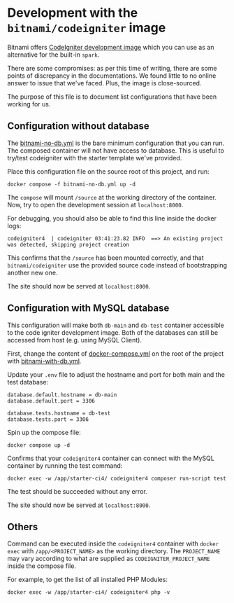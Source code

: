 # Development with the `bitnami/codeigniter` image

Bitnami offers [CodeIgniter development image](https://hub.docker.com/r/bitnami/codeigniter) which you can use as an alternative for the built-in `spark`.

There are some compromises: as per this time of writing, there are some points of discrepancy in the documentations.
We found little to no online answer to issue that we've faced. Plus, the image is close-sourced.

The purpose of this file is to document list configurations that have been working for us.

## Configuration without database

The [bitnami-no-db.yml](bitnami-no-db.yml) is the bare minimum configuration that you can run.
The composed container will not have access to database.
This is useful to try/test codeigniter with the starter template we've provided.

Place this configuration file on the source root of this project, and run:

```
docker compose -f bitnami-no-db.yml up -d
```

The `compose` will mount `/source` at the working directory of the container.
Now, try to open the development session at `localhost:8000`.


For debugging, you should also be able to find this line inside the docker logs:

```
codeigniter4  | codeigniter 03:41:23.82 INFO  ==> An existing project was detected, skipping project creation
```

This confirms that the `/source` has been mounted correctly, 
and that `bitnami/codeigniter` use the provided source code
instead of bootstrapping another new one.

The site should now be served at `localhost:8000`.

## Configuration with MySQL database

This configuration will make both `db-main` and `db-test` container accessible to the 
code igniter development image. 
Both of the databases can still be accessed from host (e.g. using MySQL Client).

First, change the content of [docker-compose.yml](../../../docker-compose.yml) on the root of the project with [bitnami-with-db.yml](bitnami-with-db.yml).

Update your `.env` file to adjust the hostname and port for both main and the test database:

```
database.default.hostname = db-main
database.default.port = 3306

database.tests.hostname = db-test
database.tests.port = 3306
```

Spin up the compose file:

```
docker compose up -d
```

Confirms that your `codeigniter4` container can connect with the MySQL container
by running the test command:

```
docker exec -w /app/starter-ci4/ codeigniter4 composer run-script test
```

The test should be succeeded without any error.

The site should now be served at `localhost:8000`.


## Others

Command can be executed inside the `codeigniter4` container with `docker exec` 
with `/app/<PROJECT_NAME>` as the working directory.
The `PROJECT_NAME` may vary according to what are supplied as `CODEIGNITER_PROJECT_NAME` inside the compose file.

For example, to get the list of all installed PHP Modules:

```
docker exec -w /app/starter-ci4/ codeigniter4 php -v
```
